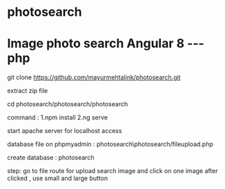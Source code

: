 # photosearch
# Image photo search Angular 8 ---php 


git clone https://github.com/mayurmehtalink/photosearch.git

extract zip file

cd photosearch/photosearch/photosearch

command : 1.npm install 2.ng serve

start apache server for localhost access

database file on phpmyadmin : photosearch\photosearch/fileupload.php 

create database : photosearch

step: go to file route for upload 
search image and click on one image after clicked , use small and large button

